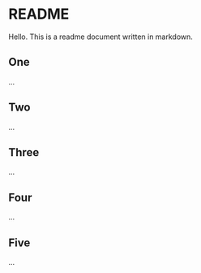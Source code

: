
# README

Hello. This is a readme document written in markdown.

## One
...

## Two
...

## Three
...

## Four
...

## Five
...